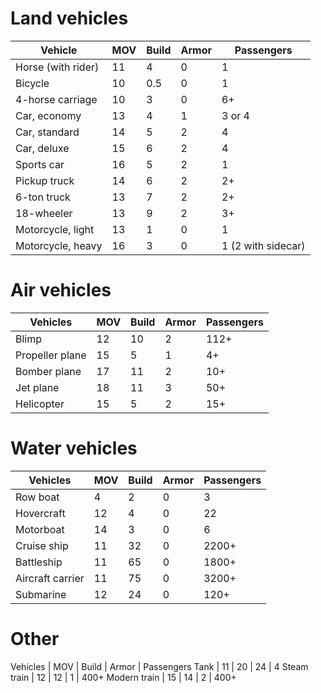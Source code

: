 <!-- TITLE: Vehicles -->
<!-- SUBTITLE: To get somewhere fast, use these -->
# Land vehicles
Vehicle | MOV | Build | Armor | Passengers
--- | --- | --- | --- | ---
Horse (with rider) | 11 | 4 | 0 | 1
Bicycle | 10 | 0.5 | 0 | 1
4-horse carriage | 10 | 3 | 0 | 6+
Car, economy | 13 | 4 | 1 | 3 or 4
Car, standard | 14 | 5 | 2 | 4
Car, deluxe | 15 | 6 | 2 | 4
Sports car | 16 | 5 | 2 | 1
Pickup truck | 14 | 6 | 2 | 2+
6-ton truck | 13 | 7 | 2 | 2+
18-wheeler | 13 | 9 | 2 | 3+
Motorcycle, light | 13 | 1 | 0 | 1
Motorcycle, heavy | 16 | 3 | 0 | 1 (2 with sidecar)
# Air vehicles
Vehicles | MOV | Build | Armor | Passengers
--- | --- | --- | --- | ---
Blimp | 12 | 10 | 2 | 112+
Propeller plane | 15 | 5 | 1 | 4+
Bomber plane | 17 | 11 | 2 | 10+
Jet plane | 18 | 11 | 3 | 50+
Helicopter | 15 | 5 | 2 | 15+
# Water vehicles
Vehicles | MOV | Build | Armor | Passengers
--- | --- | --- | --- | ---
Row boat | 4 | 2 | 0 | 3
Hovercraft | 12 | 4 | 0 | 22
Motorboat | 14 | 3 | 0 | 6
Cruise ship | 11 | 32 | 0 | 2200+
Battleship | 11 | 65 | 0 | 1800+
Aircraft carrier | 11 | 75 | 0 | 3200+
Submarine | 12 | 24 | 0 | 120+
# Other
Vehicles | MOV | Build | Armor | Passengers
Tank | 11 | 20 | 24 | 4
Steam train | 12 | 12 | 1 | 400+
Modern train | 15 | 14 | 2 | 400+